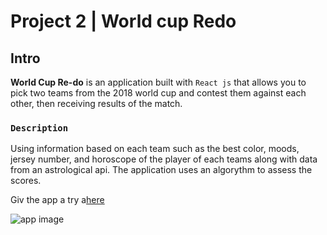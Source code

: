 # Project 2 | World cup Redo



## Intro

**World Cup Re-do** is an application built with  `React js` that allows you to pick two teams from the 
2018 world cup and contest them against each other, then receiving results of the match.


### `Description`

Using information based on each team such as the best color, moods, jersey number, and horoscope of the player of each teams along with data from an astrological api. The application uses an algorythm to assess the scores.

Giv the app a try a[here](https://astrological-world-cup.netlify.app/)

![app image](/img/app_image.png)